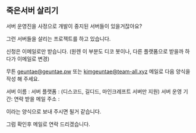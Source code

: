 ## 죽은서버 살리기

서버 운영진을 사정으로 개발이 중지된 서버들이 있을거잖아요?

그런 서버들을 살리는 프로젝트를 하고 있습니다. 

신청은 이메일로만 받습니다. 
(원렌 이 부분도 디코 봇이나, 다른 플랫폼으로 받을까 하다가 이메일로 변경)

무튼 geuntae@geuntae.pw 또는 kimgeuntae@team-all.xyz 메일로 다음 양식을 작성 해 주세요.

서버 이름 : 
서버 플랫폼 : (디스코드, 길디드, 마인크레프트 서버만 지원)
서버 운영 기간: 
연락 받을 메일 주소 : 


이라는 양식으로 보내 주시면 될거 같습니다. 

그럼 확인후 메일로 연락 드리겠습니다.

